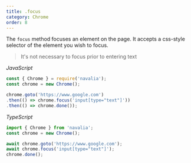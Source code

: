 ```yaml
---
title: .focus
category: Chrome
order: 8
---
```


The `focus` method focuses an element on the page. It accepts a css-style selector of the element you wish to focus.

> It's not necessary to focus prior to entering text

*JavaScript*
```js
const { Chrome } = require('navalia');
const chrome = new Chrome();

chrome.goto('https://www.google.com')
.then(() => chrome.focus('input[type="text"]'))
.then(() => chrome.done());
```

*TypeScript*
```ts
import { Chrome } from 'navalia';
const chrome = new Chrome();

await chrome.goto('https://www.google.com');
await chrome.focus('input[type="text"]');
chrome.done();
```
